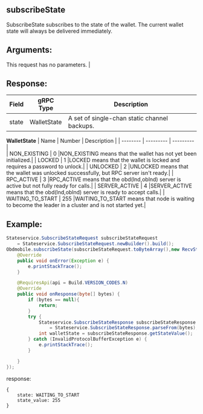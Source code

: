 ## subscribeState  

SubscribeState subscribes to the state of the wallet. The current wallet state will always be delivered immediately.

## Arguments:
This request has no parameters.         | 


## Response:
| Field		         |	gRPC Type		|	   Description  |
| -------- 	         |	---------       |      ---------    |  
| state              |	WalletState	    |A set of single-chan static channel backups.|
**WalletState**
| Name		         |	Number		    |	   Description  |
| -------- 	         |	---------       |      ---------    |  
| NON_EXISTING       |	0	            |NON_EXISTING means that the wallet has not yet been initialized.|
| LOCKED             |	1	            |LOCKED means that the wallet is locked and requires a password to unlock.|
| UNLOCKED           |	2	            |UNLOCKED means that the wallet was unlocked successfully, but RPC server isn't ready.|
| RPC_ACTIVE         |	3	            |RPC_ACTIVE means that the obd(lnd,oblnd) server is active but not fully ready for calls.|
| SERVER_ACTIVE      |	4	            |SERVER_ACTIVE means that the obd(lnd,oblnd) server is ready to accept calls.|
| WAITING_TO_START   |	255	            |WAITING_TO_START means that node is waiting to become the leader in a cluster and is not started yet.|  

## Example:

<!--
java code example
-->

```java
Stateservice.SubscribeStateRequest subscribeStateRequest 
    = Stateservice.SubscribeStateRequest.newBuilder().build();
Obdmobile.subscribeState(subscribeStateRequest.toByteArray(),new RecvStream(){
    @Override
    public void onError(Exception e) {
        e.printStackTrace();
    }

    @RequiresApi(api = Build.VERSION_CODES.N)
    @Override
    public void onResponse(byte[] bytes) {
        if (bytes == null){
            return;
        }
        try {
            Stateservice.SubscribeStateResponse subscribeStateResponse 
                = Stateservice.SubscribeStateResponse.parseFrom(bytes);
            int walletState = subscribeStateResponse.getStateValue();
        } catch (InvalidProtocolBufferException e) {
            e.printStackTrace();
        }

    }
});
```

<!--
下面放例子的返回结果 
-->
response:
```
{
    state: WAITING_TO_START
    state_value: 255
}
```


